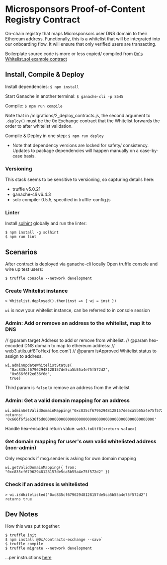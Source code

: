 # Microsponsors Proof-of-Content Registry Contract

On-chain registry that maps Microsponsors user DNS domain to their Ethereum address. Functionally, this is a whitelist that will be integrated into our onboarding flow. It will ensure that only verified users are transacting.

Boilerplate source code is more or less copied/ compiled from [0x's Whitelist.sol example contract](https://github.com/0xProject/0x-monorepo/blob/development/contracts/exchange/contracts/examples/Whitelist.sol)


## Install, Compile & Deploy

Install dependencies: `$ npm install`

Start Ganache in another terminal: `$ ganache-cli -p 8545`

Compile: `$ npm run compile`

Note that in /migrations/2_deploy_contracts.js, the second argument to `.deploy()` must be the 0x Exchange contract that the Whitelist forwards the order to after whitelist validation.

Compile & Deploy in one step: `$ npm run deploy`

* Note that dependency versions are locked for safety/ consistency. Updates to package dependencies will happen manually on a case-by-case basis.

### Versioning
This stack seems to be sensitive to versioning, so capturing details here:

* truffle v5.0.21
* ganache-cli v6.4.3
* solc compiler 0.5.5, specified in truffle-config.js

### Linter
Install [solhint](https://www.npmjs.com/package/solhint) globally and run the linter:
```
$ npm install -g solhint
$ npm run lint
```


## Scenarios
After contract is deployed via ganache-cli locally
Open truffle console and wire up test users:
```
$ truffle console --network development
```

### Create Whitelist instance
```
> Whitelist.deployed().then(inst => { wi = inst })
```
`wi` is now your whitelist instance, can be referred to in console session

### Admin: Add or remove an address to the whitelist, map it to DNS
// @param target Address to add or remove from whitelist.
// @param hex-encoded DNS domain to map to ethereum address:
// web3.utils.utf8ToHex('foo.com')
// @param isApproved Whitelist status to assign to address.
```
wi.adminUpdateWhitelistStatus(
  "0xc835cf67962948128157de5ca5b55a4e75f572d2",
  "0x666f6f2e636f6d",
  true)
```
Third param is `false` to remove an address from the whitelist

### Admin: Get a valid domain mapping for an address
```
wi.adminGetValidDomainMapping("0xc835cf67962948128157de5ca5b55a4e75f572d2");
returns: '0x666f6f2e636f6d00000000000000000000000000000000000000000000000000'
```
Handle hex-encoded return value: `web3.toUtf8(<return value>)`

### Get domain mapping for user's own valid whitelisted address (non-admin)
Only responds if msg.sender is asking for own domain mapping
```
wi.getValidDomainMapping({ from: "0xc835cf67962948128157de5ca5b55a4e75f572d2" })
```

### Check if an address is whitelisted
```
> wi.isWhitelisted("0xc835cf67962948128157de5ca5b55a4e75f572d2")
returns true
```


## Dev Notes
How this was put together:
```
$ truffle init
$ npm install @0x/contracts-exchange --save`
$ truffle compile
$ truffle migrate --network development
```
...per instructions [here](https://github.com/0xProject/0x-monorepo/tree/development/contracts/exchange)
